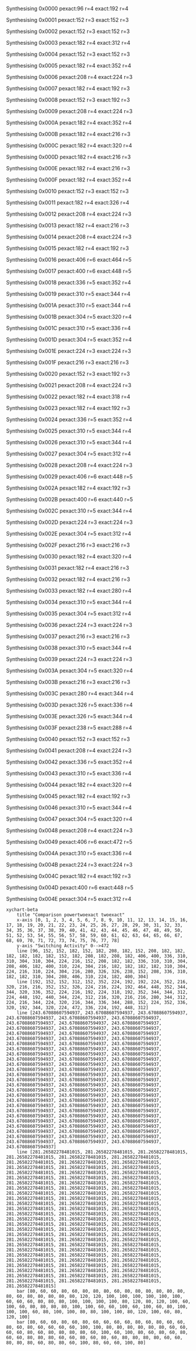 Synthesising 0x0000 pexact:96 r=4 exact:192 r=4

Synthesising 0x0001 pexact:152 r=3 exact:152 r=3

Synthesising 0x0002 pexact:152 r=3 exact:152 r=3

Synthesising 0x0003 pexact:182 r=4 exact:312 r=4

Synthesising 0x0004 pexact:152 r=3 exact:152 r=3

Synthesising 0x0005 pexact:182 r=4 exact:352 r=4

Synthesising 0x0006 pexact:208 r=4 exact:224 r=3

Synthesising 0x0007 pexact:182 r=4 exact:192 r=3

Synthesising 0x0008 pexact:152 r=3 exact:192 r=3

Synthesising 0x0009 pexact:208 r=4 exact:224 r=3

Synthesising 0x000A pexact:182 r=4 exact:352 r=4

Synthesising 0x000B pexact:182 r=4 exact:216 r=3

Synthesising 0x000C pexact:182 r=4 exact:320 r=4

Synthesising 0x000D pexact:182 r=4 exact:216 r=3

Synthesising 0x000E pexact:182 r=4 exact:216 r=3

Synthesising 0x000F pexact:182 r=4 exact:352 r=4

Synthesising 0x0010 pexact:152 r=3 exact:152 r=3

Synthesising 0x0011 pexact:182 r=4 exact:326 r=4

Synthesising 0x0012 pexact:208 r=4 exact:224 r=3

Synthesising 0x0013 pexact:182 r=4 exact:216 r=3

Synthesising 0x0014 pexact:208 r=4 exact:224 r=3

Synthesising 0x0015 pexact:182 r=4 exact:192 r=3

Synthesising 0x0016 pexact:406 r=6 exact:464 r=5

Synthesising 0x0017 pexact:400 r=6 exact:448 r=5

Synthesising 0x0018 pexact:336 r=5 exact:352 r=4

Synthesising 0x0019 pexact:310 r=5 exact:344 r=4

Synthesising 0x001A pexact:310 r=5 exact:344 r=4

Synthesising 0x001B pexact:304 r=5 exact:320 r=4

Synthesising 0x001C pexact:310 r=5 exact:336 r=4

Synthesising 0x001D pexact:304 r=5 exact:352 r=4

Synthesising 0x001E pexact:224 r=3 exact:224 r=3

Synthesising 0x001F pexact:216 r=3 exact:216 r=3

Synthesising 0x0020 pexact:152 r=3 exact:192 r=3

Synthesising 0x0021 pexact:208 r=4 exact:224 r=3

Synthesising 0x0022 pexact:182 r=4 exact:318 r=4

Synthesising 0x0023 pexact:182 r=4 exact:192 r=3

Synthesising 0x0024 pexact:336 r=5 exact:352 r=4

Synthesising 0x0025 pexact:310 r=5 exact:344 r=4

Synthesising 0x0026 pexact:310 r=5 exact:344 r=4

Synthesising 0x0027 pexact:304 r=5 exact:312 r=4

Synthesising 0x0028 pexact:208 r=4 exact:224 r=3

Synthesising 0x0029 pexact:406 r=6 exact:448 r=5

Synthesising 0x002A pexact:182 r=4 exact:192 r=3

Synthesising 0x002B pexact:400 r=6 exact:440 r=5

Synthesising 0x002C pexact:310 r=5 exact:344 r=4

Synthesising 0x002D pexact:224 r=3 exact:224 r=3

Synthesising 0x002E pexact:304 r=5 exact:312 r=4

Synthesising 0x002F pexact:216 r=3 exact:216 r=3

Synthesising 0x0030 pexact:182 r=4 exact:320 r=4

Synthesising 0x0031 pexact:182 r=4 exact:216 r=3

Synthesising 0x0032 pexact:182 r=4 exact:216 r=3

Synthesising 0x0033 pexact:182 r=4 exact:280 r=4

Synthesising 0x0034 pexact:310 r=5 exact:344 r=4

Synthesising 0x0035 pexact:304 r=5 exact:312 r=4

Synthesising 0x0036 pexact:224 r=3 exact:224 r=3

Synthesising 0x0037 pexact:216 r=3 exact:216 r=3

Synthesising 0x0038 pexact:310 r=5 exact:344 r=4

Synthesising 0x0039 pexact:224 r=3 exact:224 r=3

Synthesising 0x003A pexact:304 r=5 exact:320 r=4

Synthesising 0x003B pexact:216 r=3 exact:216 r=3

Synthesising 0x003C pexact:280 r=4 exact:344 r=4

Synthesising 0x003D pexact:326 r=5 exact:336 r=4

Synthesising 0x003E pexact:326 r=5 exact:344 r=4

Synthesising 0x003F pexact:238 r=5 exact:288 r=4

Synthesising 0x0040 pexact:152 r=3 exact:152 r=3

Synthesising 0x0041 pexact:208 r=4 exact:224 r=3

Synthesising 0x0042 pexact:336 r=5 exact:352 r=4

Synthesising 0x0043 pexact:310 r=5 exact:336 r=4

Synthesising 0x0044 pexact:182 r=4 exact:320 r=4

Synthesising 0x0045 pexact:182 r=4 exact:192 r=3

Synthesising 0x0046 pexact:310 r=5 exact:344 r=4

Synthesising 0x0047 pexact:304 r=5 exact:320 r=4

Synthesising 0x0048 pexact:208 r=4 exact:224 r=3

Synthesising 0x0049 pexact:406 r=6 exact:472 r=5

Synthesising 0x004A pexact:310 r=5 exact:336 r=4

Synthesising 0x004B pexact:224 r=3 exact:224 r=3

Synthesising 0x004C pexact:182 r=4 exact:192 r=3

Synthesising 0x004D pexact:400 r=6 exact:448 r=5

Synthesising 0x004E pexact:304 r=5 exact:312 r=4

```mermaid
xychart-beta
    title "Comparison powertwoexact twoexact"
    x-axis [0, 1, 2, 3, 4, 5, 6, 7, 8, 9, 10, 11, 12, 13, 14, 15, 16, 17, 18, 19, 20, 21, 22, 23, 24, 25, 26, 27, 28, 29, 30, 31, 32, 33, 34, 35, 36, 37, 38, 39, 40, 41, 42, 43, 44, 45, 46, 47, 48, 49, 50, 51, 52, 53, 54, 55, 56, 57, 58, 59, 60, 61, 62, 63, 64, 65, 66, 67, 68, 69, 70, 71, 72, 73, 74, 75, 76, 77, 78]
    y-axis "Switching Activity" 0-->472
    line [96, 152, 152, 182, 152, 182, 208, 182, 152, 208, 182, 182, 182, 182, 182, 182, 152, 182, 208, 182, 208, 182, 406, 400, 336, 310, 310, 304, 310, 304, 224, 216, 152, 208, 182, 182, 336, 310, 310, 304, 208, 406, 182, 400, 310, 224, 304, 216, 182, 182, 182, 182, 310, 304, 224, 216, 310, 224, 304, 216, 280, 326, 326, 238, 152, 208, 336, 310, 182, 182, 310, 304, 208, 406, 310, 224, 182, 400, 304]
    line [192, 152, 152, 312, 152, 352, 224, 192, 192, 224, 352, 216, 320, 216, 216, 352, 152, 326, 224, 216, 224, 192, 464, 448, 352, 344, 344, 320, 336, 352, 224, 216, 192, 224, 318, 192, 352, 344, 344, 312, 224, 448, 192, 440, 344, 224, 312, 216, 320, 216, 216, 280, 344, 312, 224, 216, 344, 224, 320, 216, 344, 336, 344, 288, 152, 224, 352, 336, 320, 192, 344, 320, 224, 472, 336, 224, 192, 448, 312]
    line [243.67088607594937, 243.67088607594937, 243.67088607594937, 243.67088607594937, 243.67088607594937, 243.67088607594937, 243.67088607594937, 243.67088607594937, 243.67088607594937, 243.67088607594937, 243.67088607594937, 243.67088607594937, 243.67088607594937, 243.67088607594937, 243.67088607594937, 243.67088607594937, 243.67088607594937, 243.67088607594937, 243.67088607594937, 243.67088607594937, 243.67088607594937, 243.67088607594937, 243.67088607594937, 243.67088607594937, 243.67088607594937, 243.67088607594937, 243.67088607594937, 243.67088607594937, 243.67088607594937, 243.67088607594937, 243.67088607594937, 243.67088607594937, 243.67088607594937, 243.67088607594937, 243.67088607594937, 243.67088607594937, 243.67088607594937, 243.67088607594937, 243.67088607594937, 243.67088607594937, 243.67088607594937, 243.67088607594937, 243.67088607594937, 243.67088607594937, 243.67088607594937, 243.67088607594937, 243.67088607594937, 243.67088607594937, 243.67088607594937, 243.67088607594937, 243.67088607594937, 243.67088607594937, 243.67088607594937, 243.67088607594937, 243.67088607594937, 243.67088607594937, 243.67088607594937, 243.67088607594937, 243.67088607594937, 243.67088607594937, 243.67088607594937, 243.67088607594937, 243.67088607594937, 243.67088607594937, 243.67088607594937, 243.67088607594937, 243.67088607594937, 243.67088607594937, 243.67088607594937, 243.67088607594937, 243.67088607594937, 243.67088607594937, 243.67088607594937, 243.67088607594937, 243.67088607594937, 243.67088607594937, 243.67088607594937, 243.67088607594937, 243.67088607594937]
    line [281.26582278481015, 281.26582278481015, 281.26582278481015, 281.26582278481015, 281.26582278481015, 281.26582278481015, 281.26582278481015, 281.26582278481015, 281.26582278481015, 281.26582278481015, 281.26582278481015, 281.26582278481015, 281.26582278481015, 281.26582278481015, 281.26582278481015, 281.26582278481015, 281.26582278481015, 281.26582278481015, 281.26582278481015, 281.26582278481015, 281.26582278481015, 281.26582278481015, 281.26582278481015, 281.26582278481015, 281.26582278481015, 281.26582278481015, 281.26582278481015, 281.26582278481015, 281.26582278481015, 281.26582278481015, 281.26582278481015, 281.26582278481015, 281.26582278481015, 281.26582278481015, 281.26582278481015, 281.26582278481015, 281.26582278481015, 281.26582278481015, 281.26582278481015, 281.26582278481015, 281.26582278481015, 281.26582278481015, 281.26582278481015, 281.26582278481015, 281.26582278481015, 281.26582278481015, 281.26582278481015, 281.26582278481015, 281.26582278481015, 281.26582278481015, 281.26582278481015, 281.26582278481015, 281.26582278481015, 281.26582278481015, 281.26582278481015, 281.26582278481015, 281.26582278481015, 281.26582278481015, 281.26582278481015, 281.26582278481015, 281.26582278481015, 281.26582278481015, 281.26582278481015, 281.26582278481015, 281.26582278481015, 281.26582278481015, 281.26582278481015, 281.26582278481015, 281.26582278481015, 281.26582278481015, 281.26582278481015, 281.26582278481015, 281.26582278481015, 281.26582278481015, 281.26582278481015, 281.26582278481015, 281.26582278481015, 281.26582278481015, 281.26582278481015]
    bar [80, 60, 60, 80, 60, 80, 80, 80, 60, 80, 80, 80, 80, 80, 80, 80, 60, 80, 80, 80, 80, 80, 120, 120, 100, 100, 100, 100, 100, 100, 60, 60, 60, 80, 80, 80, 100, 100, 100, 100, 80, 120, 80, 120, 100, 60, 100, 60, 80, 80, 80, 80, 100, 100, 60, 60, 100, 60, 100, 60, 80, 100, 100, 100, 60, 80, 100, 100, 80, 80, 100, 100, 80, 120, 100, 60, 80, 120, 100]
    bar [80, 60, 60, 80, 60, 80, 60, 60, 60, 60, 80, 60, 80, 60, 60, 80, 60, 80, 60, 60, 60, 60, 100, 100, 80, 80, 80, 80, 80, 80, 60, 60, 60, 60, 80, 60, 80, 80, 80, 80, 60, 100, 60, 100, 80, 60, 80, 60, 80, 60, 60, 80, 80, 80, 60, 60, 80, 60, 80, 60, 80, 80, 80, 80, 60, 60, 80, 80, 80, 60, 80, 80, 60, 100, 80, 60, 60, 100, 80]
```

